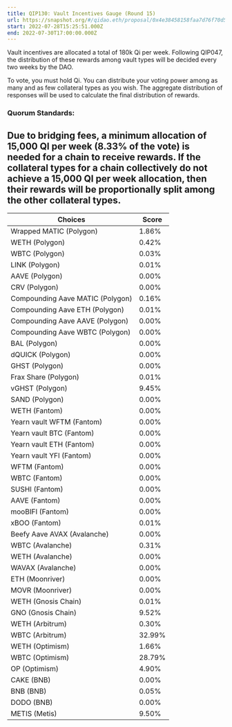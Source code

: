 ```yaml
---
title: QIP130: Vault Incentives Gauge (Round 15)
url: https://snapshot.org/#/qidao.eth/proposal/0x4e38458158faa7d76f70d532ce23ebf68e76738def683aac42b592d2b9f4e9ce
start: 2022-07-28T15:25:51.000Z
end: 2022-07-30T17:00:00.000Z
---
```

Vault incentives are allocated a total of 180k Qi per week. Following QIP047, the distribution of these rewards among vault types will be decided every two weeks by the DAO.

To vote, you must hold Qi. You can distribute your voting power among as many and as few collateral types as you wish. The aggregate distribution of responses will be used to calculate the final distribution of rewards.

### Quorum Standards:

Due to bridging fees, a minimum allocation of 15,000 QI per week (8.33% of the vote) is needed for a chain to receive rewards. If the collateral types for a chain collectively do not achieve a 15,000 QI per week allocation, then their rewards will be proportionally split among the other collateral types.
---
| Choices | Score |
| --- | --- |
| Wrapped MATIC (Polygon) | 1.86% |
| WETH (Polygon) | 0.42% |
| WBTC (Polygon) | 0.03% |
| LINK (Polygon) | 0.01% |
| AAVE (Polygon) | 0.00% |
| CRV (Polygon) | 0.00% |
| Compounding Aave MATIC (Polygon) | 0.16% |
| Compounding Aave ETH (Polygon) | 0.01% |
| Compounding Aave AAVE (Polygon) | 0.00% |
| Compounding Aave WBTC (Polygon) | 0.00% |
| BAL (Polygon) | 0.00% |
| dQUICK (Polygon) | 0.00% |
| GHST (Polygon) | 0.00% |
| Frax Share (Polygon) | 0.01% |
| vGHST (Polygon) | 9.45% |
| SAND (Polygon) | 0.00% |
| WETH (Fantom) | 0.00% |
| Yearn vault WFTM (Fantom) | 0.00% |
| Yearn vault BTC (Fantom) | 0.00% |
| Yearn vault ETH (Fantom) | 0.00% |
| Yearn vault YFI (Fantom) | 0.00% |
| WFTM (Fantom) | 0.00% |
| WBTC (Fantom) | 0.00% |
| SUSHI (Fantom) | 0.00% |
| AAVE (Fantom) | 0.00% |
| mooBIFI (Fantom) | 0.00% |
| xBOO (Fantom) | 0.01% |
| Beefy Aave AVAX (Avalanche) | 0.00% |
| WBTC (Avalanche) | 0.31% |
| WETH (Avalanche) | 0.00% |
| WAVAX (Avalanche) | 0.00% |
| ETH (Moonriver) | 0.00% |
| MOVR (Moonriver) | 0.00% |
| WETH (Gnosis Chain) | 0.01% |
| GNO (Gnosis Chain) | 9.52% |
| WETH (Arbitrum) | 0.30% |
| WBTC (Arbitrum) | 32.99% |
| WETH (Optimism) | 1.66% |
| WBTC (Optimism) | 28.79% |
| OP (Optimism) | 4.90% |
| CAKE (BNB) | 0.00% |
| BNB (BNB) | 0.05% |
| DODO (BNB) | 0.00% |
| METIS (Metis) | 9.50% |

